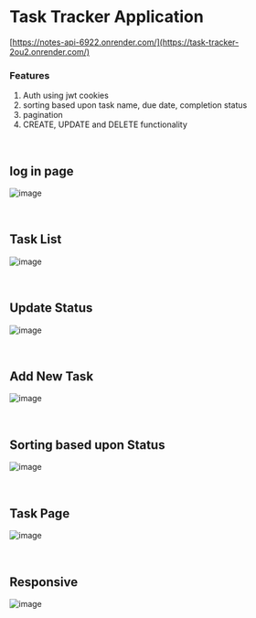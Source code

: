 # Task Tracker Application 

[https://notes-api-6922.onrender.com/](https://task-tracker-2ou2.onrender.com/)

### Features 

1. Auth using jwt cookies
2. sorting based upon task name, due date, completion status
3. pagination
4. CREATE, UPDATE and DELETE functionality

<br/>

## log in page 

   ![image](https://github.com/Bahubuli/Task-Tracker/assets/33808010/44c1f7cb-1a5f-4a5a-8a09-e290b57666b7)
   
<br/>

## Task List

   ![image](https://github.com/Bahubuli/Task-Tracker/assets/33808010/54577e42-3f69-46a5-ba42-30817ea71b63)

<br/>

## Update Status 

   ![image](https://github.com/Bahubuli/Task-Tracker/assets/33808010/f966d17f-fda8-4db2-9ad7-22f7e8e89a29)

<br/>

## Add New Task

   ![image](https://github.com/Bahubuli/Task-Tracker/assets/33808010/b95de8ac-4193-4594-a463-b172efae2eb0)

<br/>

## Sorting based upon Status

![image](https://github.com/Bahubuli/Task-Tracker/assets/33808010/938b1d62-203d-4478-893b-5f4b1025a71c)

<br/>

## Task Page 

![image](https://github.com/Bahubuli/Task-Tracker/assets/33808010/8401ea4d-d2a1-4015-8965-595bf51a85be)

<br/> 

## Responsive 

![image](https://github.com/Bahubuli/Task-Tracker/assets/33808010/5325b088-60c1-43f4-83b4-67d2027d5c13)


